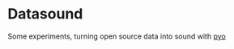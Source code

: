 # Datasound

Some experiments, turning open source data into sound with [pyo](https://github.com/belangeo/pyo)
